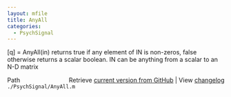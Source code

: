 ```yaml
---
layout: mfile
title: AnyAll
categories:
  - PsychSignal
---
```


\[q\] = AnyAll\(in\)
returns true if any element of IN is non\-zeros, false otherwise
returns a scalar boolean. IN can be anything from a scalar to an N\-D
matrix


<div class="code_header" style="text-align:right;">
  <span style="float:left;">Path&nbsp;&nbsp;</span> <span class="counter">Retrieve <a href=
  "https://raw.github.com/Psychtoolbox-3/Psychtoolbox-3/beta/./PsychSignal/AnyAll.m">current version from GitHub</a> | View <a href=
  "https://github.com/Psychtoolbox-3/Psychtoolbox-3/commits/beta/./PsychSignal/AnyAll.m">changelog</a></span>
</div>
<div class="code">
  <code>./PsychSignal/AnyAll.m</code>
</div>
